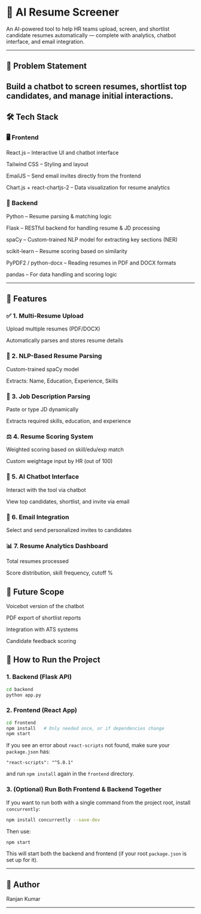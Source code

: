 # 🧠 AI Resume Screener

An AI-powered tool to help HR teams upload, screen, and shortlist candidate resumes automatically — complete with analytics, chatbot interface, and email integration.

---

## 📌 Problem Statement

Build a chatbot to screen resumes, shortlist top candidates, and manage initial interactions.
---

## 🛠 Tech Stack

### 🖥 Frontend

React.js – Interactive UI and chatbot interface

Tailwind CSS – Styling and layout

EmailJS – Send email invites directly from the frontend

Chart.js + react-chartjs-2 – Data visualization for resume analytics


### 🧠 Backend

Python – Resume parsing & matching logic

Flask – RESTful backend for handling resume & JD processing

spaCy – Custom-trained NLP model for extracting key sections (NER)

scikit-learn – Resume scoring based on similarity

PyPDF2 / python-docx – Reading resumes in PDF and DOCX formats

pandas – For data handling and scoring logic



---

## 📄 Features

### ✅ 1. Multi-Resume Upload

Upload multiple resumes (PDF/DOCX)

Automatically parses and stores resume details


### 🧠 2. NLP-Based Resume Parsing

Custom-trained spaCy model

Extracts: Name, Education, Experience, Skills


### 📝 3. Job Description Parsing

Paste or type JD dynamically

Extracts required skills, education, and experience


### ⚖ 4. Resume Scoring System

Weighted scoring based on skill/edu/exp match

Custom weightage input by HR (out of 100)


### 💬 5. AI Chatbot Interface

Interact with the tool via chatbot

View top candidates, shortlist, and invite via email


### 📧 6. Email Integration

Select and send personalized invites to candidates


### 📊 7. Resume Analytics Dashboard

Total resumes processed

Score distribution, skill frequency, cutoff %


## 🧪 Future Scope

Voicebot version of the chatbot

PDF export of shortlist reports

Integration with ATS systems

Candidate feedback scoring

## 🚀 How to Run the Project

### 1. Backend (Flask API)

```sh
cd backend
python app.py
```

### 2. Frontend (React App)

```sh
cd frontend
npm install   # Only needed once, or if dependencies change
npm start
```

If you see an error about `react-scripts` not found, make sure your `package.json` has:

```
"react-scripts": "^5.0.1"
```

and run `npm install` again in the `frontend` directory.

### 3. (Optional) Run Both Frontend & Backend Together

If you want to run both with a single command from the project root, install `concurrently`:

```sh
npm install concurrently --save-dev
```

Then use:

```sh
npm start
```

This will start both the backend and frontend (if your root `package.json` is set up for it).

---

## 🤝 Author

Ranjan Kumar

---


